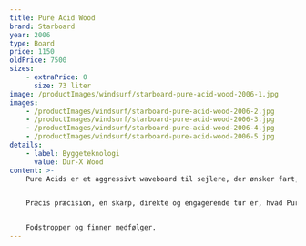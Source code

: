 ```yaml
---
title: Pure Acid Wood
brand: Starboard
year: 2006
type: Board
price: 1150
oldPrice: 7500
sizes:
    - extraPrice: 0
      size: 73 liter
image: /productImages/windsurf/starboard-pure-acid-wood-2006-1.jpg
images:
    - /productImages/windsurf/starboard-pure-acid-wood-2006-2.jpg
    - /productImages/windsurf/starboard-pure-acid-wood-2006-3.jpg
    - /productImages/windsurf/starboard-pure-acid-wood-2006-4.jpg
    - /productImages/windsurf/starboard-pure-acid-wood-2006-5.jpg
details:
    - label: Byggeteknologi
      value: Dur-X Wood
content: >-
    Pure Acids er et aggressivt waveboard til sejlere, der ønsker fart, kraft og drive. De er bedømt som det hurtigste og bedste waveboard til den forfods drevne rytter. De blander aggression og hastighed med et naturligt carving-instinkt ved hjælp af en bølgeform, der integrerer en hurtig rocker line og det spiralformede vee-koncept. 


    Præcis præcision, en skarp, direkte og engagerende tur er, hvad Pure Acid leverer. Store bølger, onshore, sideshore - Pure Acids optræder under en lang række forhold, når vinden hyler. Ingen bølger? Pure Acids' blanding af hastighed og manøvredygtighed gør det til det ideelle crossover-bræt med høj vind.


    Fodstropper og finner medfølger.
---
```

